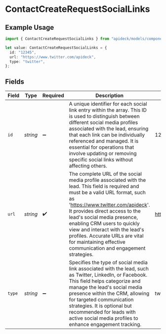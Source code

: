 # ContactCreateRequestSocialLinks

## Example Usage

```typescript
import { ContactCreateRequestSocialLinks } from "apideck/models/components";

let value: ContactCreateRequestSocialLinks = {
  id: "12345",
  url: "https://www.twitter.com/apideck",
  type: "twitter",
};
```

## Fields

| Field                                                                                                                                                                                                                                                                                                                                                                                                        | Type                                                                                                                                                                                                                                                                                                                                                                                                         | Required                                                                                                                                                                                                                                                                                                                                                                                                     | Description                                                                                                                                                                                                                                                                                                                                                                                                  | Example                                                                                                                                                                                                                                                                                                                                                                                                      |
| ------------------------------------------------------------------------------------------------------------------------------------------------------------------------------------------------------------------------------------------------------------------------------------------------------------------------------------------------------------------------------------------------------------ | ------------------------------------------------------------------------------------------------------------------------------------------------------------------------------------------------------------------------------------------------------------------------------------------------------------------------------------------------------------------------------------------------------------ | ------------------------------------------------------------------------------------------------------------------------------------------------------------------------------------------------------------------------------------------------------------------------------------------------------------------------------------------------------------------------------------------------------------ | ------------------------------------------------------------------------------------------------------------------------------------------------------------------------------------------------------------------------------------------------------------------------------------------------------------------------------------------------------------------------------------------------------------ | ------------------------------------------------------------------------------------------------------------------------------------------------------------------------------------------------------------------------------------------------------------------------------------------------------------------------------------------------------------------------------------------------------------ |
| `id`                                                                                                                                                                                                                                                                                                                                                                                                         | *string*                                                                                                                                                                                                                                                                                                                                                                                                     | :heavy_minus_sign:                                                                                                                                                                                                                                                                                                                                                                                           | A unique identifier for each social link entry within the array. This ID is used to distinguish between different social media profiles associated with the lead, ensuring that each link can be individually referenced and managed. It is essential for operations that involve updating or removing specific social links without affecting others.                                                       | 12345                                                                                                                                                                                                                                                                                                                                                                                                        |
| `url`                                                                                                                                                                                                                                                                                                                                                                                                        | *string*                                                                                                                                                                                                                                                                                                                                                                                                     | :heavy_check_mark:                                                                                                                                                                                                                                                                                                                                                                                           | The complete URL of the social media profile associated with the lead. This field is required and must be a valid URL format, such as 'https://www.twitter.com/apideck'. It provides direct access to the lead's social media presence, enabling CRM users to quickly view and interact with the lead's profiles. Accurate URLs are vital for maintaining effective communication and engagement strategies. | https://www.twitter.com/apideck                                                                                                                                                                                                                                                                                                                                                                              |
| `type`                                                                                                                                                                                                                                                                                                                                                                                                       | *string*                                                                                                                                                                                                                                                                                                                                                                                                     | :heavy_minus_sign:                                                                                                                                                                                                                                                                                                                                                                                           | Specifies the type of social media link associated with the lead, such as Twitter, LinkedIn, or Facebook. This field helps categorize and manage the lead's social media presence within the CRM, allowing for targeted communication strategies. It is optional but recommended for leads with active social media profiles to enhance engagement tracking.                                                 | twitter                                                                                                                                                                                                                                                                                                                                                                                                      |